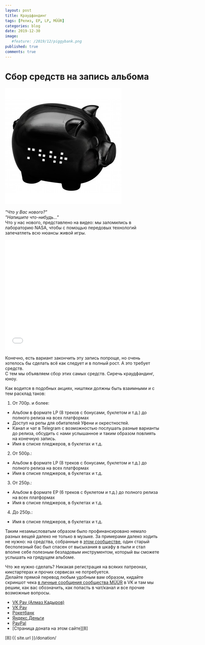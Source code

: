 ```yaml
---
layout: post
title: Краудфандинг
tags: [Релиз, EP, LP, MÜÜR]
categories: blog
date: 2019-12-30
image:
   #feature: /2019/12/piggybank.png
published: true
comments: true
---
```

# Сбор средств на запись альбома

![](/images/2019/12/piggybank.png)

*"Что у Вас нового?"*<br />
*"Напишите что-нибудь..."*<br />
Что у нас нового, представлено на видео: мы заломились в лабораторию NASA, чтобы с помощью передовых технологий запечатлеть всю нюансы живой игры.

<iframe src="//vk.com/video_ext.php?oid=-1681186&id=456239077&hash=851b6104dd323509&hd=1" width="640" height="360" frameborder="0" allowfullscreen></iframe>

Конечно, есть вариант закончить эту запись попроще, но очень хотелось бы сделать всё как следует и в полный рост. А это требует средств.<br />
С тем мы объявляем сбор этих самых средств. Сиречь краудфандинг, юноу.

Как водится в подобных акциях, ништяки должны быть взаимными и с тем расклад таков:

1. От 700р. и более:
- Альбом в формате LP (8 треков с бонусами, буклетом и т.д.) до полного релиза на всех платформах
- Доступ на репы для обитателей Уфени и окрестностей.
- Канал и чат в Telegram с возможностью послушать разные варианты до релиза, обсудить с нами услышанное и таким образом повлиять на конечную запись.
- Имя в списке пледжеров, в буклетах и т.д.

2. От 500р.:
- Альбом в формате LP (8 треков с бонусами, буклетом и т.д.) до полного релиза на всех платформах
- Имя в списке пледжеров, в буклетах и т.д.

3. От 250р.:
- Альбом в формате EP (6 треков с буклетом и т.д.) до полного релиза на всех платформах
- Имя в списке пледжеров, в буклетах и т.д.

4. До 250р.:
- Имя в списке пледжеров, в буклетах и т.д.

Таким незамысловатым образом было профинансировано немало разных вещей далеко не только в музыке. За примерами далеко ходить не нужно: на средства, собранные в [этом сообществе][1], один старый бесполезный бас был спасен от высыхания в шкафу в пыли и стал вполне себе полезным безладовым инструментом, который вы сможете услышать на грядущем альбоме.

Что же нужно сделать? Никакая регистрация на всяких патреонах, кикстартерах и прочих сервисах не потребуется.<br />
Делайте прямой перевод любым удобным вам образом, кидайте скриншот чека [в личные сообщения сообщества MÜÜR][2] в VK и там мы решим, как вас обозначить, как попасть в чат/канал и все прочие возможные вопросы.

- [VK Pay (Алмаз Кадыров)][3]
- [VK Pay][4]
- [Рокетбанк][5]
- [Яндекс.Деньги][6]
- [PayPal][7]
- [Страница доната на этом сайте][8]

[1]:https://vk.com/omega9_music
[2]:https://vk.com/im?sel=-1681186
[3]:https://vk.me/moneysend/devastrator228
[4]:https://vk.me/moneysend/omega9
[5]:https://rocketbank.ru/omega9
[6]:https://money.yandex.ru/to/410011887958648
[7]:https://paypal.me/Omega9
[8]:{{ site.url }}/donation/